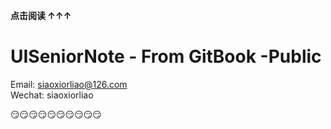 **点击阅读 ↑↑↑**
# UISeniorNote - From GitBook -Public




<!--sec data-title="contact" data-id="section0" data-show=true ces-->
Email: siaoxiorliao@126.com  
Wechat: siaoxiorliao
<!--endsec-->

😏😏😏😏😏😏😏😏😏😏






